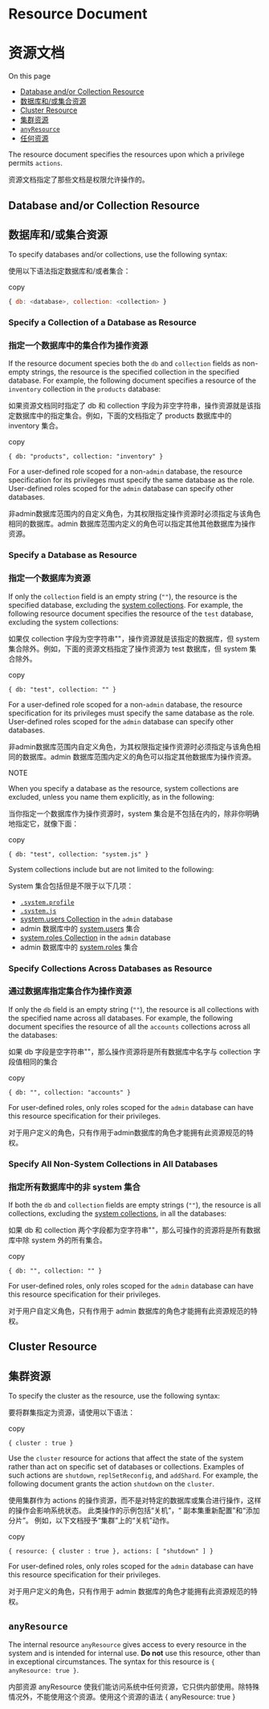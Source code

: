 # Resource Document

# 资源文档

On this page

- [Database and/or Collection Resource](https://docs.mongodb.com/manual/reference/resource-document/#database-and-or-collection-resource)
- [数据库和/或集合资源](https://docs.mongodb.com/manual/reference/resource-document/#database-and-or-collection-resource)
- [Cluster Resource](https://docs.mongodb.com/manual/reference/resource-document/#cluster-resource)
- [集群资源](https://docs.mongodb.com/manual/reference/resource-document/#cluster-resource)
- [`anyResource`](https://docs.mongodb.com/manual/reference/resource-document/#anyresource)
- [任何资源](https://docs.mongodb.com/manual/reference/resource-document/#anyresource)

The resource document specifies the resources upon which a privilege permits `actions`.

资源文档指定了那些文档是权限允许操作的。

## Database and/or Collection Resource 

## 数据库和/或集合资源

To specify databases and/or collections, use the following syntax:

使用以下语法指定数据库和/或者集合：

copy

```js
{ db: <database>, collection: <collection> }
```



### Specify a Collection of a Database as Resource

### 指定一个数据库中的集合作为操作资源

If the resource document species both the `db` and `collection` fields as non-empty strings, the resource is the specified collection in the specified database. For example, the following document specifies a resource of the `inventory` collection in the `products` database:

如果资源文档同时指定了 db 和 collection 字段为非空字符串，操作资源就是该指定数据库中的指定集合。例如，下面的文档指定了 products 数据库中的 inventory 集合。

copy

```
{ db: "products", collection: "inventory" }
```

For a user-defined role scoped for a non-`admin` database, the resource specification for its privileges must specify the same database as the role. User-defined roles scoped for the `admin` database can specify other databases.

非admin数据库范围内的自定义角色，为其权限指定操作资源时必须指定与该角色相同的数据库。admin 数据库范围内定义的角色可以指定其他其他数据库为操作资源。

### Specify a Database as Resource 

### 指定一个数据库为资源

If only the `collection` field is an empty string (`""`), the resource is the specified database, excluding the [system collections](https://docs.mongodb.com/manual/reference/system-collections/). For example, the following resource document specifies the resource of the `test` database, excluding the system collections:

如果仅 collection 字段为空字符串""，操作资源就是该指定的数据库，但 system 集合除外。例如，下面的资源文档指定了操作资源为 test 数据库，但 system 集合除外。

copy

```
{ db: "test", collection: "" }
```

For a user-defined role scoped for a non-`admin` database, the resource specification for its privileges must specify the same database as the role. User-defined roles scoped for the `admin` database can specify other databases.

非admin数据库范围内自定义角色，为其权限指定操作资源时必须指定与该角色相同的数据库。admin 数据库范围内定义的角色可以指定其他数据库为操作资源。

NOTE

When you specify a database as the resource, system collections are excluded, unless you name them explicitly, as in the following:

当你指定一个数据库作为操作资源时，system 集合是不包括在内的，除非你明确地指定它，就像下面：

copy

```
{ db: "test", collection: "system.js" }
```

System collections include but are not limited to the following:

System 集合包括但是不限于以下几项：

- [`.system.profile`](https://docs.mongodb.com/manual/reference/system-collections/#.system.profile)
- [`.system.js`](https://docs.mongodb.com/manual/reference/system-collections/#.system.js)
- [system.users Collection](https://docs.mongodb.com/manual/reference/system-users-collection/) in the `admin` database
- admin 数据库中的 [system.users](https://docs.mongodb.com/manual/reference/system-users-collection/) 集合
- [system.roles Collection](https://docs.mongodb.com/manual/reference/system-roles-collection/) in the `admin` database
- admin 数据库中的 [system.roles](https://docs.mongodb.com/manual/reference/system-roles-collection/)  集合



### Specify Collections Across Databases as Resource 

### 通过数据库指定集合作为操作资源

If only the `db` field is an empty string (`""`), the resource is all collections with the specified name across all databases. For example, the following document specifies the resource of all the `accounts` collections across all the databases:

如果 db 字段是空字符串""，那么操作资源将是所有数据库中名字与 collection 字段值相同的集合

copy

```
{ db: "", collection: "accounts" }
```

For user-defined roles, only roles scoped for the `admin` database can have this resource specification for their privileges.

对于用户定义的角色，只有作用于admin数据库的角色才能拥有此资源规范的特权。

### Specify All Non-System Collections in All Databases  

### 指定所有数据库中的非 system 集合

If both the `db` and `collection` fields are empty strings (`""`), the resource is all collections, excluding the [system collections](https://docs.mongodb.com/manual/reference/system-collections/), in all the databases:

如果 db 和 collection 两个字段都为空字符串""，那么可操作的资源将是所有数据库中除 system 外的所有集合。

copy

```
{ db: "", collection: "" }
```

For user-defined roles, only roles scoped for the `admin` database can have this resource specification for their privileges.

对于用户自定义角色，只有作用于 admin 数据库的角色才能拥有此资源规范的特权。

## Cluster Resource 

## 集群资源

To specify the cluster as the resource, use the following syntax:

要将群集指定为资源，请使用以下语法：

copy

```
{ cluster : true }
```

Use the `cluster` resource for actions that affect the state of the system rather than act on specific set of databases or collections. Examples of such actions are `shutdown`, `replSetReconfig`, and `addShard`. For example, the following document grants the action `shutdown` on the `cluster`.

使用集群作为 actions 的操作资源，而不是对特定的数据库或集合进行操作，这样的操作会影响系统状态。 此类操作的示例包括“关机”，“ 副本集重新配置”和“添加分片”。 例如，以下文档授予“集群”上的“关机”动作。

copy

```
{ resource: { cluster : true }, actions: [ "shutdown" ] }
```

For user-defined roles, only roles scoped for the `admin` database can have this resource specification for their privileges.

对于用户定义的角色，只有作用于 admin 数据库的角色才能拥有此资源规范的特权。

## `anyResource`

The internal resource `anyResource` gives access to every resource in the system and is intended for internal use. **Do not** use this resource, other than in exceptional circumstances. The syntax for this resource is `{ anyResource: true }`.

内部资源 anyResource 使我们能访问系统中任何资源，它只供内部使用。除特殊情况外，不能使用这个资源。使用这个资源的语法 { anyResource: true }

